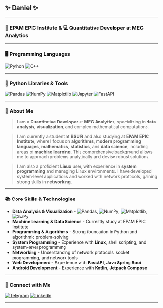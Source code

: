 
## ✨ **Daniel** ✨

___

### 🏢 **EPAM EPIC Institute** & 💻 **Quantitative Developer at MEG Analytics**

___

### 🖥️ **Programming Languages**

![Python](https://img.shields.io/badge/-Python-090909?style=for-the-badge&logo=Python&logoColor=6296CC)
![C++](https://img.shields.io/badge/-C++-090909?style=for-the-badge&logo=C%2b%2b&logoColor=6296CC)

___

### 🐍 **Python Libraries & Tools**

![Pandas](https://img.shields.io/badge/-Pandas-090909?style=for-the-badge&logo=pandas&logoColor=6296CC)
![NumPy](https://img.shields.io/badge/-NumPy-090909?style=for-the-badge&logo=numpy&logoColor=6296CC)
![Matplotlib](https://img.shields.io/badge/-Matplotlib-090909?style=for-the-badge&logo=python&logoColor=6296CC)
![Jupyter](https://img.shields.io/badge/-Jupyter-090909?style=for-the-badge&logo=jupyter&logoColor=6296CC)
![FastAPI](https://img.shields.io/badge/-FastAPI-090909?style=for-the-badge&logo=fastapi&logoColor=6296CC)
___

### 📝 **About Me**

> I am a **Quantitative Developer** at **MEG Analytics**, specializing in **data analysis, visualization**, and complex mathematical computations. 

> I am currently a student at **BSUIR** and also studying at **EPAM EPIC Institute**, where I focus on **algorithms**, **modern programming languages**, **mathematics**, **statistics**, and **data science**, including areas of **machine learning**. 
> This comprehensive background allows me to approach problems analytically and devise robust solutions.

> I am also a proficient **Linux** user, with experience in **system programming** and managing Linux environments. I have developed system-level applications and worked with network protocols, gaining strong skills in **networking**.

___

### 📚 **Core Skills & Technologies**

- **Data Analysis & Visualization** - ![Pandas](https://img.shields.io/badge/-Pandas-090909?style=for-the-badge&logo=pandas&logoColor=6296CC), ![NumPy](https://img.shields.io/badge/-NumPy-090909?style=for-the-badge&logo=numpy&logoColor=6296CC), ![Matplotlib](https://img.shields.io/badge/-Matplotlib-090909?style=for-the-badge&logo=python&logoColor=6296CC), ![SciPy](https://img.shields.io/badge/-SciPy-090909?style=for-the-badge&logo=python&logoColor=6296CC)
- **Machine Learning & Data Science** - Currently study at EPAM EPIC Institute
- **Programming & Algorithms** - Strong foundation in Python and algorithmic problem-solving
- **System Programming** - Experience with **Linux**, shell scripting, and system-level programming
- **Networking** - Understanding of network protocols, socket programming, and network tools
- **Web Development** - Experience with **FastAPI**, **Java Spring Boot**
- **Android Development** - Experience with **Kotlin**, **Jetpack Compose**

___

### 🤝 **Connect with Me**

[![Telegram](https://img.shields.io/badge/-Telegram-090909?style=for-the-badge&logo=telegram&logoColor=27A0D9)](https://t.me/fozboom)
[![LinkedIn](https://img.shields.io/badge/-LinkedIn-090909?style=for-the-badge&logo=linkedin&logoColor=0A66C2)](https://www.linkedin.com/fozboom)

---
